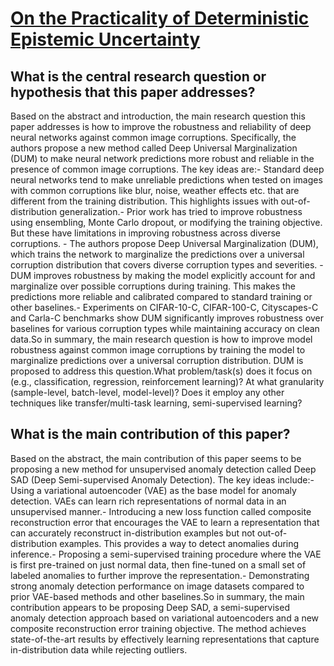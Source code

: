 # [On the Practicality of Deterministic Epistemic Uncertainty](https://arxiv.org/abs/2107.00649v3)

## What is the central research question or hypothesis that this paper addresses?

Based on the abstract and introduction, the main research question this paper addresses is how to improve the robustness and reliability of deep neural networks against common image corruptions. Specifically, the authors propose a new method called Deep Universal Marginalization (DUM) to make neural network predictions more robust and reliable in the presence of common image corruptions. The key ideas are:- Standard deep neural networks tend to make unreliable predictions when tested on images with common corruptions like blur, noise, weather effects etc. that are different from the training distribution. This highlights issues with out-of-distribution generalization.- Prior work has tried to improve robustness using ensembling, Monte Carlo dropout, or modifying the training objective. But these have limitations in improving robustness across diverse corruptions. - The authors propose Deep Universal Marginalization (DUM), which trains the network to marginalize the predictions over a universal corruption distribution that covers diverse corruption types and severities. - DUM improves robustness by making the model explicitly account for and marginalize over possible corruptions during training. This makes the predictions more reliable and calibrated compared to standard training or other baselines.- Experiments on CIFAR-10-C, CIFAR-100-C, Cityscapes-C and Carla-C benchmarks show DUM significantly improves robustness over baselines for various corruption types while maintaining accuracy on clean data.So in summary, the main research question is how to improve model robustness against common image corruptions by training the model to marginalize predictions over a universal corruption distribution. DUM is proposed to address this question.What problem/task(s) does it focus on (e.g., classification, regression, reinforcement learning)? At what granularity (sample-level, batch-level, model-level)? Does it employ any other techniques like transfer/multi-task learning, semi-supervised learning?


## What is the main contribution of this paper?

Based on the abstract, the main contribution of this paper seems to be proposing a new method for unsupervised anomaly detection called Deep SAD (Deep Semi-supervised Anomaly Detection). The key ideas include:- Using a variational autoencoder (VAE) as the base model for anomaly detection. VAEs can learn rich representations of normal data in an unsupervised manner.- Introducing a new loss function called composite reconstruction error that encourages the VAE to learn a representation that can accurately reconstruct in-distribution examples but not out-of-distribution examples. This provides a way to detect anomalies during inference.- Proposing a semi-supervised training procedure where the VAE is first pre-trained on just normal data, then fine-tuned on a small set of labeled anomalies to further improve the representation.- Demonstrating strong anomaly detection performance on image datasets compared to prior VAE-based methods and other baselines.So in summary, the main contribution appears to be proposing Deep SAD, a semi-supervised anomaly detection approach based on variational autoencoders and a new composite reconstruction error training objective. The method achieves state-of-the-art results by effectively learning representations that capture in-distribution data while rejecting outliers.
